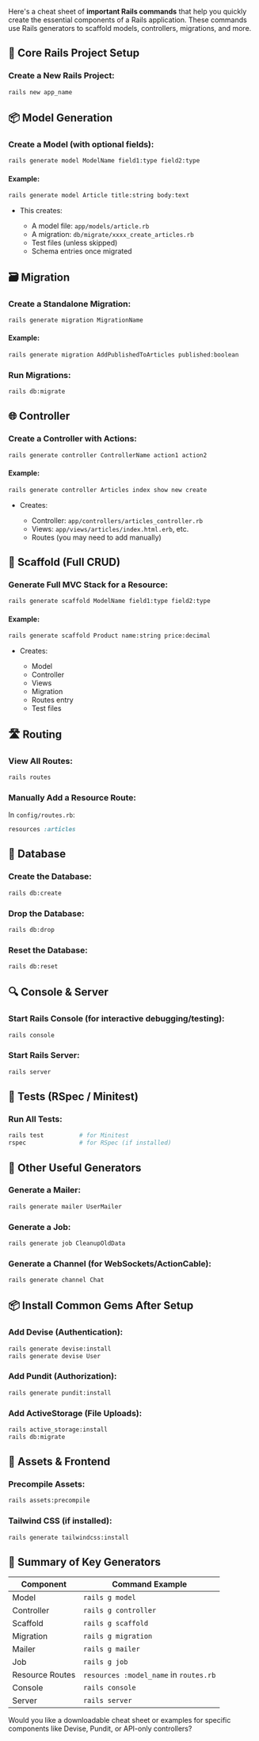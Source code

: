 Here's a cheat sheet of **important Rails commands** that help you quickly create the essential components of a Rails application. These commands use Rails generators to scaffold models, controllers, migrations, and more.


## 🔧 **Core Rails Project Setup**

### Create a New Rails Project:

```bash
rails new app_name
```

## 📦 **Model Generation**

### Create a Model (with optional fields):

```bash
rails generate model ModelName field1:type field2:type
```

#### Example:

```bash
rails generate model Article title:string body:text
```

* This creates:

  * A model file: `app/models/article.rb`
  * A migration: `db/migrate/xxxx_create_articles.rb`
  * Test files (unless skipped)
  * Schema entries once migrated


## 🗃️ **Migration**

### Create a Standalone Migration:

```bash
rails generate migration MigrationName
```

#### Example:

```bash
rails generate migration AddPublishedToArticles published:boolean
```

### Run Migrations:

```bash
rails db:migrate
```


## 🌐 **Controller**

### Create a Controller with Actions:

```bash
rails generate controller ControllerName action1 action2
```

#### Example:

```bash
rails generate controller Articles index show new create
```

* Creates:

  * Controller: `app/controllers/articles_controller.rb`
  * Views: `app/views/articles/index.html.erb`, etc.
  * Routes (you may need to add manually)


## 📄 **Scaffold (Full CRUD)**

### Generate Full MVC Stack for a Resource:

```bash
rails generate scaffold ModelName field1:type field2:type
```

#### Example:

```bash
rails generate scaffold Product name:string price:decimal
```

* Creates:

  * Model
  * Controller
  * Views
  * Migration
  * Routes entry
  * Test files

## 🛣️ **Routing**

### View All Routes:

```bash
rails routes
```

### Manually Add a Resource Route:

In `config/routes.rb`:

```ruby
resources :articles
```


## 📂 **Database**

### Create the Database:

```bash
rails db:create
```

### Drop the Database:

```bash
rails db:drop
```

### Reset the Database:

```bash
rails db:reset
```

## 🔍 **Console & Server**

### Start Rails Console (for interactive debugging/testing):

```bash
rails console
```

### Start Rails Server:

```bash
rails server
```

## 🧪 **Tests (RSpec / Minitest)**

### Run All Tests:

```bash
rails test          # for Minitest
rspec               # for RSpec (if installed)
```

## 🧰 **Other Useful Generators**

### Generate a Mailer:

```bash
rails generate mailer UserMailer
```

### Generate a Job:

```bash
rails generate job CleanupOldData
```

### Generate a Channel (for WebSockets/ActionCable):

```bash
rails generate channel Chat
```
## 📦 **Install Common Gems After Setup**

### Add Devise (Authentication):

```bash
rails generate devise:install
rails generate devise User
```

### Add Pundit (Authorization):

```bash
rails generate pundit:install
```

### Add ActiveStorage (File Uploads):

```bash
rails active_storage:install
rails db:migrate
```

## 🎨 **Assets & Frontend**

### Precompile Assets:

```bash
rails assets:precompile
```

### Tailwind CSS (if installed):

```bash
rails generate tailwindcss:install
```

## 🧠 Summary of Key Generators

| Component       | Command Example                        |
| --------------- | -------------------------------------- |
| Model           | `rails g model`                        |
| Controller      | `rails g controller`                   |
| Scaffold        | `rails g scaffold`                     |
| Migration       | `rails g migration`                    |
| Mailer          | `rails g mailer`                       |
| Job             | `rails g job`                          |
| Resource Routes | `resources :model_name` in `routes.rb` |
| Console         | `rails console`                        |
| Server          | `rails server`                         |


Would you like a downloadable cheat sheet or examples for specific components like Devise, Pundit, or API-only controllers?
